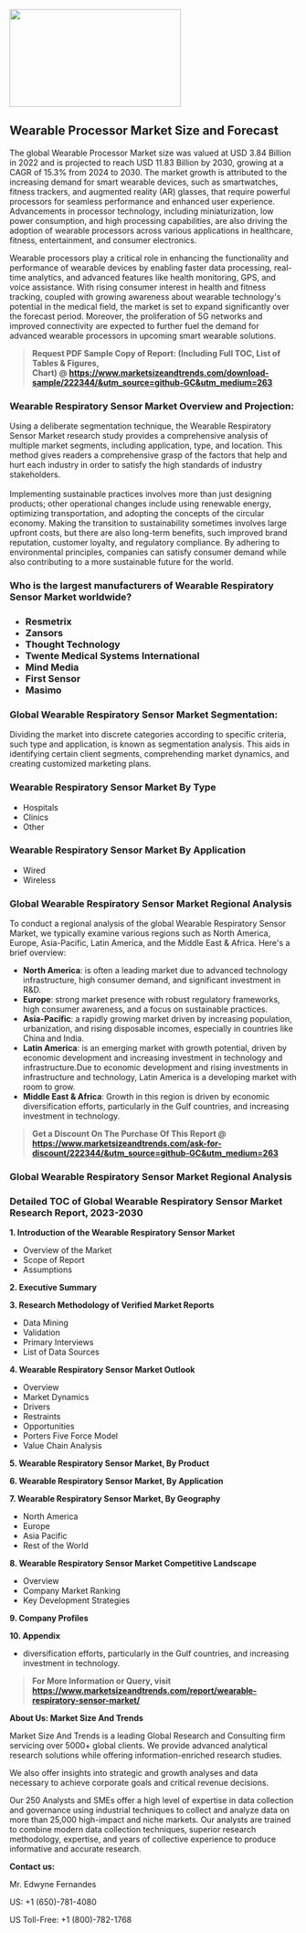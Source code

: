 <p><img class="alignnone size-medium wp-image-20088" src="https://ffe5etoiles.com/wp-content/uploads/2024/12/MST1-300x171.png" alt="" width="300" height="171" /></p><h2>Wearable Processor Market Size and Forecast</h2><p>The global Wearable Processor Market size was valued at USD 3.84 Billion in 2022 and is projected to reach USD 11.83 Billion by 2030, growing at a CAGR of 15.3% from 2024 to 2030. The market growth is attributed to the increasing demand for smart wearable devices, such as smartwatches, fitness trackers, and augmented reality (AR) glasses, that require powerful processors for seamless performance and enhanced user experience. Advancements in processor technology, including miniaturization, low power consumption, and high processing capabilities, are also driving the adoption of wearable processors across various applications in healthcare, fitness, entertainment, and consumer electronics.</p><p>Wearable processors play a critical role in enhancing the functionality and performance of wearable devices by enabling faster data processing, real-time analytics, and advanced features like health monitoring, GPS, and voice assistance. With rising consumer interest in health and fitness tracking, coupled with growing awareness about wearable technology's potential in the medical field, the market is set to expand significantly over the forecast period. Moreover, the proliferation of 5G networks and improved connectivity are expected to further fuel the demand for advanced wearable processors in upcoming smart wearable solutions.</p></p><blockquote id="" class=""><strong>Request PDF Sample Copy of Report: (Including Full TOC, List of Tables &amp; Figures, Chart)&nbsp;@&nbsp;<strong><a href="https://www.marketsizeandtrends.com/download-sample/222344/&utm_source=github-GC&utm_medium=263" target="_blank">https://www.marketsizeandtrends.com/download-sample/222344/&utm_source=github-GC&utm_medium=263</a></strong></strong></blockquote><h3 id="" class="">Wearable Respiratory Sensor Market&nbsp;Overview and Projection:</h3><p id="" class="">Using a deliberate segmentation technique, the Wearable Respiratory Sensor Market research study provides a comprehensive analysis of multiple market segments, including application, type, and location. This method gives readers a comprehensive grasp of the factors that help and hurt each industry in order to satisfy the high standards of industry stakeholders. <br /> <br />Implementing sustainable practices involves more than just designing products; other operational changes include using renewable energy, optimizing transportation, and adopting the concepts of the circular economy. Making the transition to sustainability sometimes involves large upfront costs, but there are also long-term benefits, such improved brand reputation, customer loyalty, and regulatory compliance. By adhering to environmental principles, companies can satisfy consumer demand while also contributing to a more sustainable future for the world.</p><h3 id="" class="">Who is the largest manufacturers of&nbsp;Wearable Respiratory Sensor Market worldwide?</h3><h3 class=""><p><ul><li>Resmetrix </li><li> Zansors </li><li> Thought Technology </li><li> Twente Medical Systems International </li><li> Mind Media </li><li> First Sensor </li><li> Masimo</li></ul></p></h3><h3 id="" class="">Global&nbsp;Wearable Respiratory Sensor Market Segmentation:</h3><p id="" class="">Dividing the market into discrete categories according to specific criteria, such type and application, is known as segmentation analysis. This aids in identifying certain client segments, comprehending market dynamics, and creating customized marketing plans.</p><h3 id="" class="">Wearable Respiratory Sensor Market&nbsp;By Type</h3><p><p><ul><li>Hospitals</li><li> Clinics</li><li> Other</p></li></ul></p></p><h3 id="" class="">Wearable Respiratory Sensor Market&nbsp;By Application</h3><p class=""><p><ul><li>Wired</li><li> Wireless</li></ul></p></p><h3 id="" class="">Global Wearable Respiratory Sensor Market Regional Analysis</h3><p id="" class="">To conduct a regional analysis of the global Wearable Respiratory Sensor Market, we typically examine various regions such as North America, Europe, Asia-Pacific, Latin America, and the Middle East &amp; Africa. Here's a brief overview:</p><ul><li><strong>North America</strong>: is often a leading market due to advanced technology infrastructure, high consumer demand, and significant investment in R&amp;D.</li><li><strong>Europe</strong>: strong market presence with robust regulatory frameworks, high consumer awareness, and a focus on sustainable practices.</li><li><strong>Asia-Pacific</strong>: a rapidly growing market driven by increasing population, urbanization, and rising disposable incomes, especially in countries like China and India.</li><li><strong>Latin America</strong>: is an emerging market with growth potential, driven by economic development and increasing investment in technology and infrastructure.Due to economic development and rising investments in infrastructure and technology, Latin America is a developing market with room to grow.</li><li><strong>Middle East &amp; Africa</strong>: Growth in this region is driven by economic diversification efforts, particularly in the Gulf countries, and increasing investment in technology.</li></ul><blockquote id="" class=""><strong>Get a Discount On The Purchase Of This Report @ <strong><a href="https://www.marketsizeandtrends.com/ask-for-discount/222344/&utm_source=github-GC&utm_medium=263" target="_blank">https://www.marketsizeandtrends.com/ask-for-discount/222344/&utm_source=github-GC&utm_medium=263</a></strong></strong></blockquote><h3 id="" class="">Global Wearable Respiratory Sensor Market Regional Analysis</h3><h3 id="" class="">Detailed TOC of Global Wearable Respiratory Sensor Market Research Report, 2023-2030</h3><p id="" class=""><strong>1. Introduction of the Wearable Respiratory Sensor Market</strong></p><ul><li>Overview of the Market</li><li>Scope of Report</li><li>Assumptions</li></ul><p id="" class=""><strong>2. Executive Summary</strong></p><p id="" class=""><strong>3. Research Methodology of Verified Market Reports</strong></p><ul><li>Data Mining</li><li>Validation</li><li>Primary Interviews</li><li>List of Data Sources</li></ul><p id="" class=""><strong>4. Wearable Respiratory Sensor Market Outlook</strong></p><ul><li>Overview</li><li>Market Dynamics</li><li>Drivers</li><li>Restraints</li><li>Opportunities</li><li>Porters Five Force Model</li><li>Value Chain Analysis</li></ul><p id="" class=""><strong>5. Wearable Respiratory Sensor Market, By Product</strong></p><p id="" class=""><strong>6. Wearable Respiratory Sensor Market, By Application</strong></p><p id="" class=""><strong>7. Wearable Respiratory Sensor Market, By Geography</strong></p><ul><li>North America</li><li>Europe</li><li>Asia Pacific</li><li>Rest of the World</li></ul><p id="" class=""><strong>8. Wearable Respiratory Sensor Market Competitive Landscape</strong></p><ul><li>Overview</li><li>Company Market Ranking</li><li>Key Development Strategies</li></ul><p id="" class=""><strong>9. Company Profiles</strong></p><p id="" class=""><strong>10. Appendix</strong></p><ul><li>diversification efforts, particularly in the Gulf countries, and increasing investment in technology.</li></ul><blockquote id="" class=""><strong>For More Information or Query, visit <strong><strong><a href="https://www.marketsizeandtrends.com/report/wearable-respiratory-sensor-market/" target="_blank">https://www.marketsizeandtrends.com/report/wearable-respiratory-sensor-market/</a></strong></strong></strong></blockquote><p id="" class=""><strong>About Us: Market Size And Trends</strong></p><p id="" class="">Market Size And Trends is a leading Global Research and Consulting firm servicing over 5000+ global clients. We provide advanced analytical research solutions while offering information-enriched research studies.</p><p id="" class="">We also offer insights into strategic and growth analyses and data necessary to achieve corporate goals and critical revenue decisions.</p><p id="" class="">Our 250 Analysts and SMEs offer a high level of expertise in data collection and governance using industrial techniques to collect and analyze data on more than 25,000 high-impact and niche markets. Our analysts are trained to combine modern data collection techniques, superior research methodology, expertise, and years of collective experience to produce informative and accurate research.</p><p id="" class=""><strong>Contact us:</strong></p><p id="" class="">Mr. Edwyne Fernandes</p><p id="" class="">US: +1 (650)-781-4080</p><p id="" class="">US Toll-Free: +1 (800)-782-1768</p>
